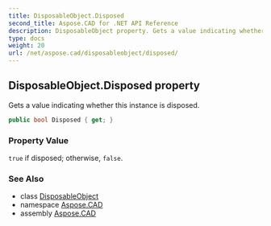 ```yaml
---
title: DisposableObject.Disposed
second_title: Aspose.CAD for .NET API Reference
description: DisposableObject property. Gets a value indicating whether this instance is disposed
type: docs
weight: 20
url: /net/aspose.cad/disposableobject/disposed/
---
```

## DisposableObject.Disposed property

Gets a value indicating whether this instance is disposed.

```csharp
public bool Disposed { get; }
```

### Property Value

`true` if disposed; otherwise, `false`.

### See Also

* class [DisposableObject](../)
* namespace [Aspose.CAD](../../../aspose.cad/)
* assembly [Aspose.CAD](../../../)


